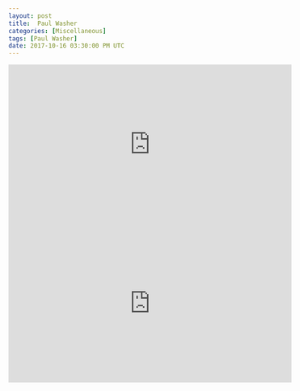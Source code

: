 ```yaml
---
layout: post
title:  Paul Washer
categories: [Miscellaneous]
tags: [Paul Washer]
date: 2017-10-16 03:30:00 PM UTC
---
```


<!-- October 16, 2017 11:30:00 PM Philippine Time -->

<!--
Through some comments on a facebook post I saw in my feed last week, I was pointed to this Shocking Youth Message of Paul Washer.

I have seen him quoted on some posts I see on facebook in the past. But I have not yet heard him preach.
-->

<iframe width="560" height="315" src="https://www.youtube.com/embed/HN9JEnskI-s" frameborder="0" allowfullscreen></iframe>

<!--more-->

<iframe width="560" height="315" src="https://www.youtube.com/embed/PrCvO8Elsis" frameborder="0" allowfullscreen></iframe>

